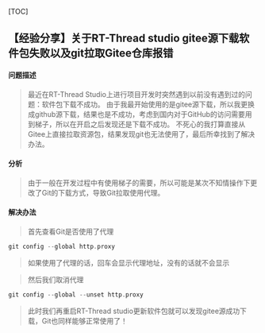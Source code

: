[TOC]

## 【经验分享】关于RT-Thread studio gitee源下载软件包失败以及git拉取Gitee仓库报错

#### 问题描述

> 最近在RT-Thread Studio上进行项目开发时突然遇到以前没有遇到过的问题：软件包下载不成功。
> 由于我最开始使用的是gitee源下载，所以我更换成github源下载，结果也是不成功，考虑到国内对于GitHub的访问需要用到梯子，所以在开启之后发现还是下载不成功。
> 不死心的我打算直接从Gitee上直接拉取资源包，结果发现git也无法使用了，最后所幸找到了解决办法。

#### 分析
>由于一般在开发过程中有使用梯子的需要，所以可能是某次不知情操作下更改了Git的下载方式，导致Git拉取使用代理。

#### 解决办法
> 首先查看Git是否使用了代理

```c
git config --global http.proxy
```
>如果使用了代理的话，回车会显示代理地址，没有的话就不会显示

>然后我们取消代理
```c
git config --global --unset http.proxy
```

> 此时我们再重启RT-Thread studio更新软件包就可以发现gitee源成功下载，Git也同样能够正常使用了！

